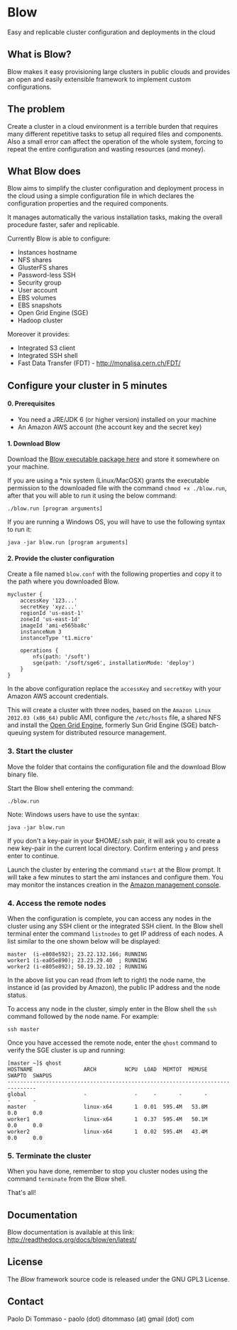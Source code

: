 Blow
====
Easy and replicable cluster configuration and deployments in the cloud

What is Blow?
-------------
Blow makes it easy provisioning large clusters in public clouds and
provides an open and easily extensible framework to implement custom configurations.

The problem
-----------
Create a cluster in a cloud environment is a terrible burden that requires many different
repetitive tasks to setup all required files and components. Also a small error can affect
the operation of the whole system, forcing to repeat the entire configuration and wasting
resources (and money).

What Blow does
--------------
Blow aims to simplify the cluster configuration and deployment process in the cloud using a simple
configuration file in which declares the configuration properties and the required components.

It manages automatically the various installation tasks, making the overall procedure faster,
safer and replicable.

Currently Blow is able to configure:

* Instances hostname
* NFS shares
* GlusterFS shares
* Password-less SSH
* Security group
* User account
* EBS volumes
* EBS snapshots
* Open Grid Engine (SGE)
* Hadoop cluster

Moreover it provides:

* Integrated S3 client
* Integrated SSH shell
* Fast Data Transfer (FDT) - http://monalisa.cern.ch/FDT/


Configure your cluster in 5 minutes
-----------------------------------

#### 0. Prerequisites
* You need a JRE/JDK 6 (or higher version) installed on your machine
* An Amazon AWS account (the account key and the secret key)

#### 1. Download Blow

Download the <a href="http://dl.dropbox.com/u/376524/blow/blow.run">Blow executable package here</a> and
store it somewhere on your machine.

If you are using a *nix system (Linux/MacOSX) grants the executable permission to the downloaded file with the command
`chmod +x ./blow.run`, after that you will able to run it using the below command:

    ./blow.run [program arguments]

If you are running a Windows OS, you will have to use the following syntax to run it:

    java -jar blow.run [program arguments]

#### 2. Provide the cluster configuration

Create a file named `blow.conf` with the following properties and copy it
to the path where you downloaded Blow.

    mycluster {
        accessKey '123...'
        secretKey 'xyz...'
        regionId 'us-east-1'
        zoneId 'us-east-1d'
        imageId 'ami-e565ba8c'
        instanceNum 3
        instanceType 't1.micro'

        operations {
    	    nfs(path: '/soft')
            sge(path: '/soft/sge6', installationMode: 'deploy')
        }
    }

In the above configuration replace the `accessKey` and `secretKey` with your Amazon AWS account credentials.

This will create a cluster with three nodes, based on the `Amazon Linux 2012.03 (x86_64)` public AMI, configure the
`/etc/hosts` file, a shared NFS and install the <a href="http://gridscheduler.sourceforge.net" target="_blank">Open Grid Engine</a>,
formerly Sun Grid Engine (SGE) batch-queuing system for distributed resource management.

### 3. Start the cluster

Move the folder that contains the configuration file and the download Blow binary file.

Start the Blow shell entering the command:

    ./blow.run


Note: Windows users have to use the syntax:

    java -jar blow.run


If you don't a key-pair in your $HOME/.ssh pair, it will ask you to create a new key-pair in the current local directory.
Confirm entering `y` and press enter to continue.

Launch the cluster by entering the command `start` at the Blow prompt. It will take a few minutes to start
the ami instances and configure them. You may monitor the instances creation in the
<a href="https://console.aws.amazon.com" target="_blank">Amazon management console</a>.

### 4. Access the remote nodes

When the configuration is complete, you can access any nodes in the cluster using any SSH client or the integrated SSH client.
In the Blow shell terminal enter the command `listnodes` to get IP address of each nodes.
A list similar to the one shown below will be displayed:

    master  (i-e808e592); 23.22.132.166; RUNNING
    worker1 (i-ea05e890); 23.23.29.40  ; RUNNING
    worker2 (i-e805e892); 50.19.32.102 ; RUNNING

In the above list you can read (from left to right) the node name, the instance id (as provided by Amazon), the public IP address
and the node status.

To access any node in the cluster, simply enter in the Blow shell the `ssh` command followed by the node name. For example:

    ssh master

Once you have accessed the remote node, enter the `qhost` command to verify the SGE cluster is up and running:

    [master ~]$ qhost
    HOSTNAME                ARCH         NCPU  LOAD  MEMTOT  MEMUSE  SWAPTO  SWAPUS
    -------------------------------------------------------------------------------
    global                  -               -     -       -       -       -       -
    master                  linux-x64       1  0.01  595.4M   53.8M     0.0     0.0
    worker1                 linux-x64       1  0.37  595.4M   50.1M     0.0     0.0
    worker2                 linux-x64       1  0.02  595.4M   43.4M     0.0     0.0


### 5. Terminate the cluster

When you have done, remember to stop you cluster nodes using the command `terminate` from the Blow shell.

That's all!

Documentation
-------------

Blow documentation is available at this link: http://readthedocs.org/docs/blow/en/latest/

License
-------

The *Blow* framework source code is released under the GNU GPL3 License.

Contact
-------
Paolo Di Tommaso - paolo (dot) ditommaso (at) gmail (dot) com